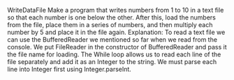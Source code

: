 WriteDataFile
Make a program that writes numbers from 1 to 10 in a text file so that each number is one below the other. After this, load the numbers from the file, place them in a series of numbers, and then multiply each number by 5 and place it in the file again. Explanation: To read a text file we can use the BufferedReader we mentioned so far when we read from the console. We put FileReader in the constructor of BufferedReader and pass it the file name for loading. The While loop allows us to read each line of the file separately and add it as an Integer to the string. We must parse each line into Integer first using Integer.parseInt.
